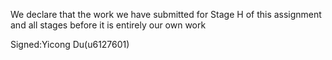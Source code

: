 We declare that the work we have submitted for Stage H of this assignment and all stages before it is entirely our own work

Signed:Yicong Du(u6127601)

